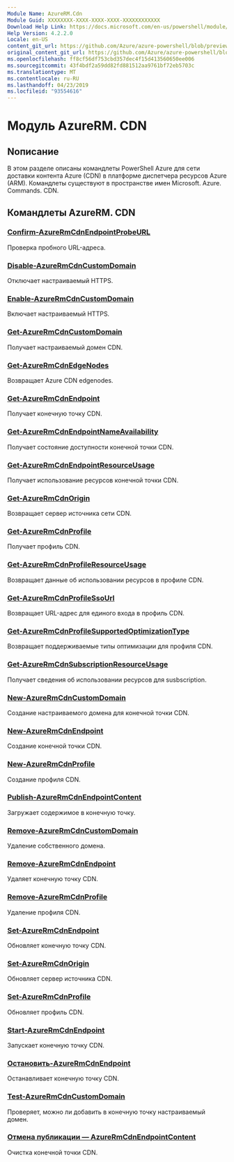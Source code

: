 ```yaml
---
Module Name: AzureRM.Cdn
Module Guid: XXXXXXXX-XXXX-XXXX-XXXX-XXXXXXXXXXXX
Download Help Link: https://docs.microsoft.com/en-us/powershell/module/azurerm.cdn
Help Version: 4.2.2.0
Locale: en-US
content_git_url: https://github.com/Azure/azure-powershell/blob/preview/src/ResourceManager/Cdn/Commands.Cdn/help/AzureRM.Cdn.md
original_content_git_url: https://github.com/Azure/azure-powershell/blob/preview/src/ResourceManager/Cdn/Commands.Cdn/help/AzureRM.Cdn.md
ms.openlocfilehash: ff8cf56df753cbd357dec4f15d413560650ee006
ms.sourcegitcommit: 43f4bdf2a59dd82fd881512aa9761bf72eb5703c
ms.translationtype: MT
ms.contentlocale: ru-RU
ms.lasthandoff: 04/23/2019
ms.locfileid: "93554616"
---
```

# Модуль AzureRM. CDN
## Nописание
В этом разделе описаны командлеты PowerShell Azure для сети доставки контента Azure (CDN) в платформе диспетчера ресурсов Azure (ARM). Командлеты существуют в пространстве имен Microsoft. Azure. Commands. CDN.

## Командлеты AzureRM. CDN
### [Confirm-AzureRmCdnEndpointProbeURL](Confirm-AzureRmCdnEndpointProbeURL.md)
Проверка пробного URL-адреса.

### [Disable-AzureRmCdnCustomDomain](Disable-AzureRmCdnCustomDomain.md)
Отключает настраиваемый HTTPS.

### [Enable-AzureRmCdnCustomDomain](Enable-AzureRmCdnCustomDomain.md)
Включает настраиваемый HTTPS.

### [Get-AzureRmCdnCustomDomain](Get-AzureRmCdnCustomDomain.md)
Получает настраиваемый домен CDN.

### [Get-AzureRmCdnEdgeNodes](Get-AzureRmCdnEdgeNodes.md)
Возвращает Azure CDN edgenodes.

### [Get-AzureRmCdnEndpoint](Get-AzureRmCdnEndpoint.md)
Получает конечную точку CDN.

### [Get-AzureRmCdnEndpointNameAvailability](Get-AzureRmCdnEndpointNameAvailability.md)
Получает состояние доступности конечной точки CDN.

### [Get-AzureRmCdnEndpointResourceUsage](Get-AzureRmCdnEndpointResourceUsage.md)
Получает использование ресурсов конечной точки CDN.

### [Get-AzureRmCdnOrigin](Get-AzureRmCdnOrigin.md)
Возвращает сервер источника сети CDN.

### [Get-AzureRmCdnProfile](Get-AzureRmCdnProfile.md)
Получает профиль CDN.

### [Get-AzureRmCdnProfileResourceUsage](Get-AzureRmCdnProfileResourceUsage.md)
Возвращает данные об использовании ресурсов в профиле CDN.

### [Get-AzureRmCdnProfileSsoUrl](Get-AzureRmCdnProfileSsoUrl.md)
Возвращает URL-адрес для единого входа в профиль CDN.

### [Get-AzureRmCdnProfileSupportedOptimizationType](Get-AzureRmCdnProfileSupportedOptimizationType.md)
Возвращает поддерживаемые типы оптимизации для профиля CDN.

### [Get-AzureRmCdnSubscriptionResourceUsage](Get-AzureRmCdnSubscriptionResourceUsage.md)
Получает сведения об использовании ресурсов для susbscription.

### [New-AzureRmCdnCustomDomain](New-AzureRmCdnCustomDomain.md)
Создание настраиваемого домена для конечной точки CDN.

### [New-AzureRmCdnEndpoint](New-AzureRmCdnEndpoint.md)
Создание конечной точки CDN.

### [New-AzureRmCdnProfile](New-AzureRmCdnProfile.md)
Создание профиля CDN.

### [Publish-AzureRmCdnEndpointContent](Publish-AzureRmCdnEndpointContent.md)
Загружает содержимое в конечную точку.

### [Remove-AzureRmCdnCustomDomain](Remove-AzureRmCdnCustomDomain.md)
Удаление собственного домена.

### [Remove-AzureRmCdnEndpoint](Remove-AzureRmCdnEndpoint.md)
Удаляет конечную точку CDN.

### [Remove-AzureRmCdnProfile](Remove-AzureRmCdnProfile.md)
Удаление профиля CDN.

### [Set-AzureRmCdnEndpoint](Set-AzureRmCdnEndpoint.md)
Обновляет конечную точку CDN.

### [Set-AzureRmCdnOrigin](Set-AzureRmCdnOrigin.md)
Обновляет сервер источника CDN.

### [Set-AzureRmCdnProfile](Set-AzureRmCdnProfile.md)
Обновляет профиль CDN.

### [Start-AzureRmCdnEndpoint](Start-AzureRmCdnEndpoint.md)
Запускает конечную точку CDN.

### [Остановить-AzureRmCdnEndpoint](Stop-AzureRmCdnEndpoint.md)
Останавливает конечную точку CDN.

### [Test-AzureRmCdnCustomDomain](Test-AzureRmCdnCustomDomain.md)
Проверяет, можно ли добавить в конечную точку настраиваемый домен.

### [Отмена публикации — AzureRmCdnEndpointContent](Unpublish-AzureRmCdnEndpointContent.md)
Очистка конечной точки CDN.

